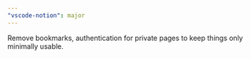 ```yaml
---
"vscode-notion": major
---
```


Remove bookmarks, authentication for private pages to keep things only minimally usable.
